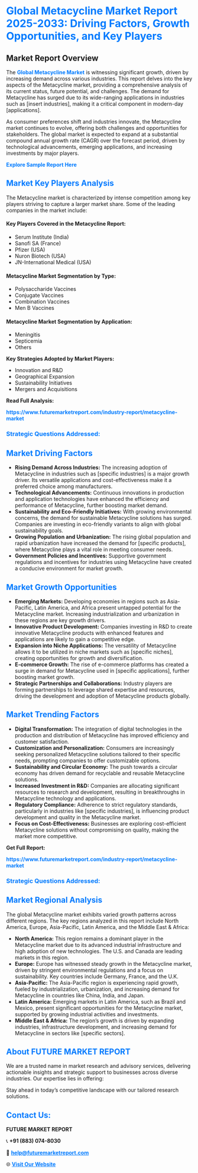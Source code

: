 <h1 style="color: #007BFF;">Global Metacycline Market Report 2025-2033: Driving Factors, Growth Opportunities, and Key Players</h1>

<section id="overview">
<h2>Market Report Overview</h2>
<p>The <a href="https://www.futuremarketreport.com/industry-report/metacycline-market" style="color: #007BFF; text-decoration: none;"><strong>Global Metacycline Market</strong></a> is witnessing significant growth, driven by increasing demand across various industries. This report delves into the key aspects of the Metacycline market, providing a comprehensive analysis of its current status, future potential, and challenges. The demand for Metacycline has surged due to its wide-ranging applications in industries such as [insert industries], making it a critical component in modern-day [applications].</p>
<p>As consumer preferences shift and industries innovate, the Metacycline market continues to evolve, offering both challenges and opportunities for stakeholders. The global market is expected to expand at a substantial compound annual growth rate (CAGR) over the forecast period, driven by technological advancements, emerging applications, and increasing investments by major players.</p>
</section>

<section id="overview">
<p><a href="https://www.futuremarketreport.com/request-sample/reportId=37210" style="color: #007BFF; text-decoration: none;"><strong>Explore Sample Report Here</strong></a></p>
</section>

<section id="key-players">
<h2 style="color: #007BFF;">Market Key Players Analysis</h2>
<p>The Metacycline market is characterized by intense competition among key players striving to capture a larger market share. Some of the leading companies in the market include:</p>
<h4>Key Players Covered in the Metacycline Report:</h4>
<ul><li>Serum Institute (India)</li><li>Sanofi SA (France)</li><li>Pfizer (USA)</li><li>Nuron Biotech (USA)</li><li>JN-International Medical (USA)</li></ul>
<h4>Metacycline Market Segmentation by Type:</h4>
<ul><li>Polysaccharide Vaccines</li><li>Conjugate Vaccines</li><li>Combination Vaccines</li><li>Men B Vaccines</li></ul>

<h4>Metacycline Market Segmentation by Application:</h4>
<ul><li>Meningitis</li><li>Septicemia</li><li>Others</li></ul>
<p><strong>Key Strategies Adopted by Market Players:</strong></p>
<ul>
<li>Innovation and R&D</li>
<li>Geographical Expansion</li>
<li>Sustainability Initiatives</li>
<li>Mergers and Acquisitions</li>
</ul>
</section>

<section>
<p><strong>Read Full Analysis: </strong></p><a href="https://www.futuremarketreport.com/industry-report/metacycline-market" style="color: #007BFF; text-decoration: none;"><strong>https://www.futuremarketreport.com/industry-report/metacycline-market</strong></a>
<h3 style="color: #007BFF;">Strategic Questions Addressed:</h3>
</section>

<section id="driving-factors">
<h2 style="color: #007BFF;">Market Driving Factors</h2>
<ul>
<li><strong>Rising Demand Across Industries:</strong> The increasing adoption of Metacycline in industries such as [specific industries] is a major growth driver. Its versatile applications and cost-effectiveness make it a preferred choice among manufacturers.</li>
<li><strong>Technological Advancements:</strong> Continuous innovations in production and application technologies have enhanced the efficiency and performance of Metacycline, further boosting market demand.</li>
<li><strong>Sustainability and Eco-Friendly Initiatives:</strong> With growing environmental concerns, the demand for sustainable Metacycline solutions has surged. Companies are investing in eco-friendly variants to align with global sustainability goals.</li>
<li><strong>Growing Population and Urbanization:</strong> The rising global population and rapid urbanization have increased the demand for [specific products], where Metacycline plays a vital role in meeting consumer needs.</li>
<li><strong>Government Policies and Incentives:</strong> Supportive government regulations and incentives for industries using Metacycline have created a conducive environment for market growth.</li>
</ul>
</section>

<section id="growth-opportunities">
<h2 style="color: #007BFF;">Market Growth Opportunities</h2>
<ul>
<li><strong>Emerging Markets:</strong> Developing economies in regions such as Asia-Pacific, Latin America, and Africa present untapped potential for the Metacycline market. Increasing industrialization and urbanization in these regions are key growth drivers.</li>
<li><strong>Innovative Product Development:</strong> Companies investing in R&D to create innovative Metacycline products with enhanced features and applications are likely to gain a competitive edge.</li>
<li><strong>Expansion into Niche Applications:</strong> The versatility of Metacycline allows it to be utilized in niche markets such as [specific niches], creating opportunities for growth and diversification.</li>
<li><strong>E-commerce Growth:</strong> The rise of e-commerce platforms has created a surge in demand for Metacycline used in [specific applications], further boosting market growth.</li>
<li><strong>Strategic Partnerships and Collaborations:</strong> Industry players are forming partnerships to leverage shared expertise and resources, driving the development and adoption of Metacycline products globally.</li>
</ul>
</section>

<section id="trending-factors">
<h2 style="color: #007BFF;">Market Trending Factors</h2>
<ul>
<li><strong>Digital Transformation:</strong> The integration of digital technologies in the production and distribution of Metacycline has improved efficiency and customer satisfaction.</li>
<li><strong>Customization and Personalization:</strong> Consumers are increasingly seeking personalized Metacycline solutions tailored to their specific needs, prompting companies to offer customizable options.</li>
<li><strong>Sustainability and Circular Economy:</strong> The push towards a circular economy has driven demand for recyclable and reusable Metacycline solutions.</li>
<li><strong>Increased Investment in R&D:</strong> Companies are allocating significant resources to research and development, resulting in breakthroughs in Metacycline technology and applications.</li>
<li><strong>Regulatory Compliance:</strong> Adherence to strict regulatory standards, particularly in industries like [specific industries], is influencing product development and quality in the Metacycline market.</li>
<li><strong>Focus on Cost-Effectiveness:</strong> Businesses are exploring cost-efficient Metacycline solutions without compromising on quality, making the market more competitive.</li>
</ul>
</section>

<section>
<p><strong>Get Full Report: </strong></p><a href="https://www.futuremarketreport.com/industry-report/metacycline-market" style="color: #007BFF; text-decoration: none;"><strong>https://www.futuremarketreport.com/industry-report/metacycline-market</strong></a>
<h3 style="color: #007BFF;">Strategic Questions Addressed:</h3>
</section>


<section id="regional-analysis">
<h2 style="color: #007BFF;">Market Regional Analysis</h2>
<p>The global Metacycline market exhibits varied growth patterns across different regions. The key regions analyzed in this report include North America, Europe, Asia-Pacific, Latin America, and the Middle East & Africa:</p>
<ul>
<li><strong>North America:</strong> This region remains a dominant player in the Metacycline market due to its advanced industrial infrastructure and high adoption of new technologies. The U.S. and Canada are leading markets in this region.</li>
<li><strong>Europe:</strong> Europe has witnessed steady growth in the Metacycline market, driven by stringent environmental regulations and a focus on sustainability. Key countries include Germany, France, and the U.K.</li>
<li><strong>Asia-Pacific:</strong> The Asia-Pacific region is experiencing rapid growth, fueled by industrialization, urbanization, and increasing demand for Metacycline in countries like China, India, and Japan.</li>
<li><strong>Latin America:</strong> Emerging markets in Latin America, such as Brazil and Mexico, present significant opportunities for the Metacycline market, supported by growing industrial activities and investments.</li>
<li><strong>Middle East & Africa:</strong> The region’s growth is driven by expanding industries, infrastructure development, and increasing demand for Metacycline in sectors like [specific sectors].</li>
</ul>
</section>

<footer>
<h2 style="color: #007BFF;">About FUTURE MARKET REPORT</h2>
<p>We are a trusted name in market research and advisory services, delivering actionable insights and strategic support to businesses across diverse industries. Our expertise lies in offering:</p>

<p>Stay ahead in today’s competitive landscape with our tailored research solutions.</p>

<h2 style="color: #007BFF;">Contact Us:</h2>
<p><strong>FUTURE MARKET REPORT</strong></p>
<p>📞 <strong>+91 (883) 074-8030</strong></p>
<p>📧 <strong><a href="mailto:help@futuremarketreport.com" style="color: #007BFF;">help@futuremarketreport.com</a></strong></p>
<p>🌐 <strong><a href="https://www.futuremarketreport.com/" style="color: #007BFF;">Visit Our Website</a></strong></p>
</footer>